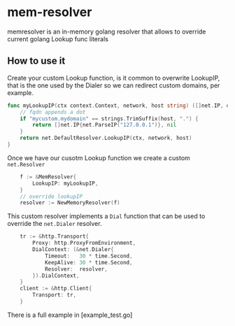 # mem-resolver

memresolver is an in-memory golang resolver that allows to override current golang Lookup func literals


## How to use it

Create your custom Lookup function, is it common to overwrite LookupIP, that is the one used by the Dialer so we can redirect custom domains, per example.

```go
func myLookupIP(ctx context.Context, network, host string) ([]net.IP, error) {
	// fqdn appends a dot
	if "mycustom.mydomain" == strings.TrimSuffix(host, ".") {
		return []net.IP{net.ParseIP("127.0.0.1")}, nil
	}
	return net.DefaultResolver.LookupIP(ctx, network, host)
}
```

Once we have our cusotm Lookup function we create a custom `net.Resolver` 

```go
	f := &MemResolver{
		LookupIP: myLookupIP,
	}
	// override lookupIP
	resolver := NewMemoryResolver(f)
```

This custom resolver implements a `Dial` function that can be used to override the `net.Dialer` resolver.

```go
	tr := &http.Transport{
		Proxy: http.ProxyFromEnvironment,
		DialContext: (&net.Dialer{
			Timeout:   30 * time.Second,
			KeepAlive: 30 * time.Second,
			Resolver:  resolver,
		}).DialContext,
	}
	client := &http.Client{
		Transport: tr,
	}
```

There is a full example in [example_test.go]